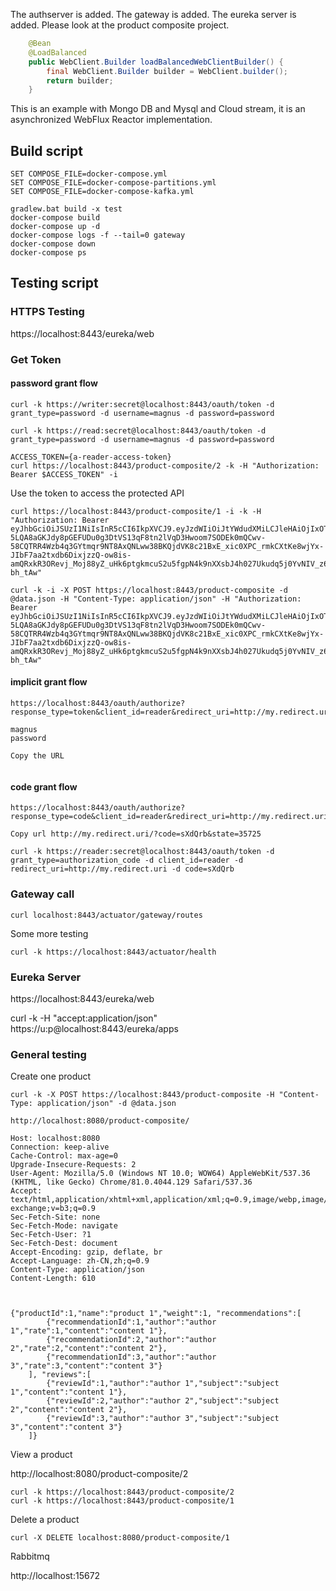 The authserver is added.
The gateway is added.
The eureka server is added. Please look at the product composite project. 

```java
	@Bean
	@LoadBalanced
	public WebClient.Builder loadBalancedWebClientBuilder() {
		final WebClient.Builder builder = WebClient.builder();
		return builder;
	}
```
This is an example with Mongo DB and Mysql and Cloud stream, it is an asynchronized WebFlux Reactor implementation.


## Build script
```
SET COMPOSE_FILE=docker-compose.yml
SET COMPOSE_FILE=docker-compose-partitions.yml
SET COMPOSE_FILE=docker-compose-kafka.yml

gradlew.bat build -x test
docker-compose build
docker-compose up -d
docker-compose logs -f --tail=0 gateway
docker-compose down
docker-compose ps
```
##  Testing script
### HTTPS Testing
https://localhost:8443/eureka/web 

### Get Token

#### password grant flow
```
curl -k https://writer:secret@localhost:8443/oauth/token -d grant_type=password -d username=magnus -d password=password 

curl -k https://read:secret@localhost:8443/oauth/token -d grant_type=password -d username=magnus -d password=password 

ACCESS_TOKEN={a-reader-access-token}
curl https://localhost:8443/product-composite/2 -k -H "Authorization: Bearer $ACCESS_TOKEN" -i 
```
Use the token to access the protected API
```
curl https://localhost:8443/product-composite/1 -i -k -H "Authorization: Bearer eyJhbGciOiJSUzI1NiIsInR5cCI6IkpXVCJ9.eyJzdWIiOiJtYWdudXMiLCJleHAiOjIxOTU1MjIyODIsImF1dGhvcml0aWVzIjpbIlJPTEVfVVNFUiJdLCJqdGkiOiI2ODI0NTUxOS0zZGI1LTQ5YWMtYjU0OC1jNDI4NzJiNTYwYzIiLCJjbGllbnRfaWQiOiJ3cml0ZXIiLCJzY29wZSI6WyJwcm9kdWN0OnJlYWQiLCJwcm9kdWN0OndyaXRlIl19.DIAxEyl0-5LQA8aGKJdy8pGEFUDu0g3DtVS13qF8tn2lVqD3Hwoom7SODEk0mQCwv-58CQTRR4Wzb4q3GYtmqr9NT8AxQNLww38BKQjdVK8c21BxE_xic0XPC_rmkCXtKe8wjYx-JIbF7aa2txdb6DixjzzQ-ow8is-amQRxkR3ORevj_Moj88yZ_uHk6ptgkmcuS2u5fgpN4k9nXXsbJ4h027Ukudq5j0YvNIV_z6sK4dgnr6_mBvtYdvMTVBuXZGm3gPVH8F2h02jZqUi3f2irq118i_JQHvag0vp7pSIZFx2HUs4Oo0fwL7oNLVKXBaivrcb5uA_CvRt-bh_tAw" 

curl -k -i -X POST https://localhost:8443/product-composite -d @data.json -H "Content-Type: application/json" -H "Authorization: Bearer eyJhbGciOiJSUzI1NiIsInR5cCI6IkpXVCJ9.eyJzdWIiOiJtYWdudXMiLCJleHAiOjIxOTU1MjIyODIsImF1dGhvcml0aWVzIjpbIlJPTEVfVVNFUiJdLCJqdGkiOiI2ODI0NTUxOS0zZGI1LTQ5YWMtYjU0OC1jNDI4NzJiNTYwYzIiLCJjbGllbnRfaWQiOiJ3cml0ZXIiLCJzY29wZSI6WyJwcm9kdWN0OnJlYWQiLCJwcm9kdWN0OndyaXRlIl19.DIAxEyl0-5LQA8aGKJdy8pGEFUDu0g3DtVS13qF8tn2lVqD3Hwoom7SODEk0mQCwv-58CQTRR4Wzb4q3GYtmqr9NT8AxQNLww38BKQjdVK8c21BxE_xic0XPC_rmkCXtKe8wjYx-JIbF7aa2txdb6DixjzzQ-ow8is-amQRxkR3ORevj_Moj88yZ_uHk6ptgkmcuS2u5fgpN4k9nXXsbJ4h027Ukudq5j0YvNIV_z6sK4dgnr6_mBvtYdvMTVBuXZGm3gPVH8F2h02jZqUi3f2irq118i_JQHvag0vp7pSIZFx2HUs4Oo0fwL7oNLVKXBaivrcb5uA_CvRt-bh_tAw"

```
#### implicit grant flow

```
https://localhost:8443/oauth/authorize?response_type=token&client_id=reader&redirect_uri=http://my.redirect.uri&scope=product:read&state=48532

magnus
password

Copy the URL 


```

#### code grant flow
```
https://localhost:8443/oauth/authorize?response_type=code&client_id=reader&redirect_uri=http://my.redirect.uri&scope=product:read&state=35725

Copy url http://my.redirect.uri/?code=sXdQrb&state=35725

curl -k https://reader:secret@localhost:8443/oauth/token -d grant_type=authorization_code -d client_id=reader -d redirect_uri=http://my.redirect.uri -d code=sXdQrb
```

### Gateway call
```
curl localhost:8443/actuator/gateway/routes 
```

Some more testing

```
curl -k https://localhost:8443/actuator/health

```

### Eureka Server
https://localhost:8443/eureka/web

curl -k -H "accept:application/json" https://u:p@localhost:8443/eureka/apps

### General testing
Create one product
```
curl -k -X POST https://localhost:8443/product-composite -H "Content-Type: application/json" -d @data.json

http://localhost:8080/product-composite/

Host: localhost:8080
Connection: keep-alive
Cache-Control: max-age=0
Upgrade-Insecure-Requests: 2
User-Agent: Mozilla/5.0 (Windows NT 10.0; WOW64) AppleWebKit/537.36 (KHTML, like Gecko) Chrome/81.0.4044.129 Safari/537.36
Accept: text/html,application/xhtml+xml,application/xml;q=0.9,image/webp,image/apng,*/*;q=0.8,application/signed-exchange;v=b3;q=0.9
Sec-Fetch-Site: none
Sec-Fetch-Mode: navigate
Sec-Fetch-User: ?1
Sec-Fetch-Dest: document
Accept-Encoding: gzip, deflate, br
Accept-Language: zh-CN,zh;q=0.9
Content-Type: application/json
Content-Length: 610



{"productId":1,"name":"product 1","weight":1, "recommendations":[
        {"recommendationId":1,"author":"author 1","rate":1,"content":"content 1"},
        {"recommendationId":2,"author":"author 2","rate":2,"content":"content 2"},
        {"recommendationId":3,"author":"author 3","rate":3,"content":"content 3"}
    ], "reviews":[
        {"reviewId":1,"author":"author 1","subject":"subject 1","content":"content 1"},
        {"reviewId":2,"author":"author 2","subject":"subject 2","content":"content 2"},
        {"reviewId":3,"author":"author 3","subject":"subject 3","content":"content 3"}
    ]}
```

View a product

http://localhost:8080/product-composite/2
```
curl -k https://localhost:8443/product-composite/2
curl -k https://localhost:8443/product-composite/1
```

Delete a product
```
curl -X DELETE localhost:8080/product-composite/1
```

Rabbitmq

http://localhost:15672